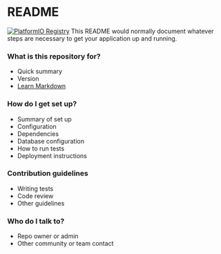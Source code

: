 # README #
[![PlatformIO Registry](https://badges.registry.platformio.org/packages/hkarthik97/library/EG25Lib.svg)](https://registry.platformio.org/libraries/hkarthik97/EG25Lib)
This README would normally document whatever steps are necessary to get your application up and running.

### What is this repository for? ###

* Quick summary
* Version
* [Learn Markdown](https://bitbucket.org/tutorials/markdowndemo)

### How do I get set up? ###

* Summary of set up
* Configuration
* Dependencies
* Database configuration
* How to run tests
* Deployment instructions

### Contribution guidelines ###

* Writing tests
* Code review
* Other guidelines

### Who do I talk to? ###

* Repo owner or admin
* Other community or team contact
